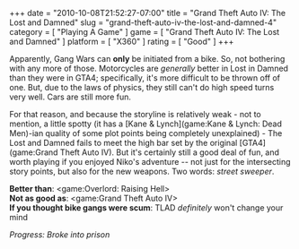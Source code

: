 +++
date = "2010-10-08T21:52:27-07:00"
title = "Grand Theft Auto IV: The Lost and Damned"
slug = "grand-theft-auto-iv-the-lost-and-damned-4"
category = [ "Playing A Game" ]
game = [ "Grand Theft Auto IV: The Lost and Damned" ]
platform = [ "X360" ]
rating = [ "Good" ]
+++

Apparently, Gang Wars can <b>only</b> be initiated from a bike.  So, not bothering with any more of those.  Motorcycles are <i>generally</i> better in Lost in Damned than they were in GTA4; specifically, it's more difficult to be thrown off of one.  But, due to the laws of physics, they still can't do high speed turns very well.  Cars are still more fun.

For that reason, and because the storyline is relatively weak - not to mention, a little spotty (it has a [Kane & Lynch](game:Kane & Lynch: Dead Men)-ian quality of some plot points being completely unexplained) - The Lost and Damned fails to meet the high bar set by the original [GTA4](game:Grand Theft Auto IV).  But it's certainly still a good deal of fun, and worth playing if you enjoyed Niko's adventure -- not just for the intersecting story points, but also for the new weapons.  Two words: <i>street sweeper</i>.

<b>Better than</b>: <game:Overlord: Raising Hell>  
<b>Not as good as</b>: <game:Grand Theft Auto IV>  
<b>If you thought bike gangs were scum</b>: TLAD <i>definitely</i> won't change your mind

<i>Progress: Broke into prison</i>
